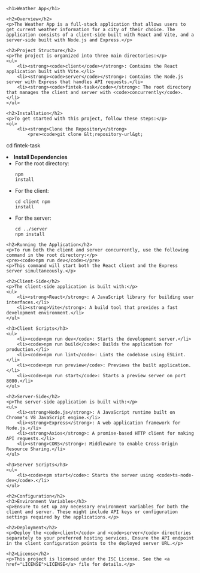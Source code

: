 
    <h1>Weather App</h1>

    <h2>Overview</h2>
    <p>The Weather App is a full-stack application that allows users to get current weather information for a city of their choice. The application consists of a client-side built with React and Vite, and a server-side built with Node.js and Express.</p>

    <h2>Project Structure</h2>
    <p>The project is organized into three main directories:</p>
    <ul>
        <li><strong><code>client</code></strong>: Contains the React application built with Vite.</li>
        <li><strong><code>server</code></strong>: Contains the Node.js server with Express that handles API requests.</li>
        <li><strong><code>fintek-task</code></strong>: The root directory that manages the client and server with <code>concurrently</code>.</li>
    </ul>

    <h2>Installation</h2>
    <p>To get started with this project, follow these steps:</p>
    <ol>
        <li><strong>Clone the Repository</strong>
            <pre><code>git clone &lt;repository-url&gt;
cd fintek-task</code></pre>
        </li>
        <li><strong>Install Dependencies</strong>
            <ul>
                <li>For the root directory:
                    <pre><code>npm install</code></pre>
                </li>
                <li>For the client:
                    <pre><code>cd client
npm install</code></pre>
                </li>
                <li>For the server:
                    <pre><code>cd ../server
npm install</code></pre>
                </li>
            </ul>
        </li>
    </ol>

    <h2>Running the Application</h2>
    <p>To run both the client and server concurrently, use the following command in the root directory:</p>
    <pre><code>npm run dev</code></pre>
    <p>This command will start both the React client and the Express server simultaneously.</p>

    <h2>Client-Side</h2>
    <p>The client-side application is built with:</p>
    <ul>
        <li><strong>React</strong>: A JavaScript library for building user interfaces.</li>
        <li><strong>Vite</strong>: A build tool that provides a fast development environment.</li>
    </ul>

    <h3>Client Scripts</h3>
    <ul>
        <li><code>npm run dev</code>: Starts the development server.</li>
        <li><code>npm run build</code>: Builds the application for production.</li>
        <li><code>npm run lint</code>: Lints the codebase using ESLint.</li>
        <li><code>npm run preview</code>: Previews the built application.</li>
        <li><code>npm run start</code>: Starts a preview server on port 8080.</li>
    </ul>

    <h2>Server-Side</h2>
    <p>The server-side application is built with:</p>
    <ul>
        <li><strong>Node.js</strong>: A JavaScript runtime built on Chrome's V8 JavaScript engine.</li>
        <li><strong>Express</strong>: A web application framework for Node.js.</li>
        <li><strong>Axios</strong>: A promise-based HTTP client for making API requests.</li>
        <li><strong>CORS</strong>: Middleware to enable Cross-Origin Resource Sharing.</li>
    </ul>

    <h3>Server Scripts</h3>
    <ul>
        <li><code>npm start</code>: Starts the server using <code>ts-node-dev</code>.</li>
    </ul>

    <h2>Configuration</h2>
    <h3>Environment Variables</h3>
    <p>Ensure to set up any necessary environment variables for both the client and server. These might include API keys or configuration settings required by the applications.</p>

    <h2>Deployment</h2>
    <p>Deploy the <code>client</code> and <code>server</code> directories separately to your preferred hosting services. Ensure the API endpoint in the client configuration points to the deployed server URL.</p>

    <h2>License</h2>
    <p>This project is licensed under the ISC License. See the <a href="LICENSE">LICENSE</a> file for details.</p>

